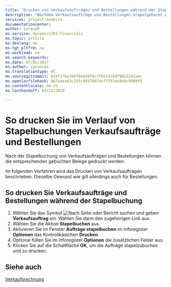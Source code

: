 ```yaml
---
title: "Drucken von Verkaufsaufträgen und Bestellungen während der Stapelbuchung"
description: "Nachdem Verkaufsaufträge und Bestellungen stapelgebucht wurden, können die entsprechenden gebuchten Belege gedruckt werden."
services: project-madeira
documentationcenter: 
author: SorenGP
ms.service: dynamics365-financials
ms.topic: article
ms.devlang: na
ms.tgt_pltfrm: na
ms.workload: na
ms.search.keywords: 
ms.date: 07/01/2017
ms.author: sgroespe
ms.translationtype: HT
ms.sourcegitcommit: b34f276a764f0e828fbc1f015429df9852242a4c
ms.openlocfilehash: 967aaea43c255c89370074cf37519c8ebc9989f5
ms.contentlocale: de-ch
ms.lasthandoff: 03/22/2018

---
```

# <a name="print-sales-and-purchase-orders-during-batch-posting"></a>So drucken Sie im Verlauf von Stapelbuchungen Verkaufsaufträge und Bestellungen
Nach der Stapelbuchung von Verkaufsaufträgen und Bestellungen können die entsprechenden gebuchten Belege gedruckt werden.  

Im folgenden Verfahren wird das Drucken von Verkaufsaufträgen beschrieben. Dieselbe Gewusst wie gilt allerdings auch für Bestellungen.  

## <a name="to-print-sales-and-purchase-orders-during-batch-posting"></a>So drucken Sie Verkaufsaufträge und Bestellungen während der Stapelbuchung  

1.  Wählen Sie das Symbol ![Nach Seite oder Bericht suchen](../../media/ui-search/search_small.png "Nach Seite oder Bericht suchen") und geben **Verkaufsauftrag** ein. Wählen Sie dann den zugehörigen Link aus.  
2.  Wählen Sie die Aktion **Stapelbuchen** aus.  
3.  Aktivieren Sie im Fenster **Aufträge stapelbuchen** im Inforegister **Optionen** das Kontrollkästchen **Drucken**.  
4.  Optional füllen Sie im Inforegister **Optionen** die zusätzlichen Felder aus.  
5.  Klicken Sie auf die Schaltfläche **OK**, um die Aufträge stapelzubuchen und zu drucken.  

## <a name="see-also"></a>Siehe auch  
[Verkaufsrechnung](../../sales-how-invoice-sales.md)

